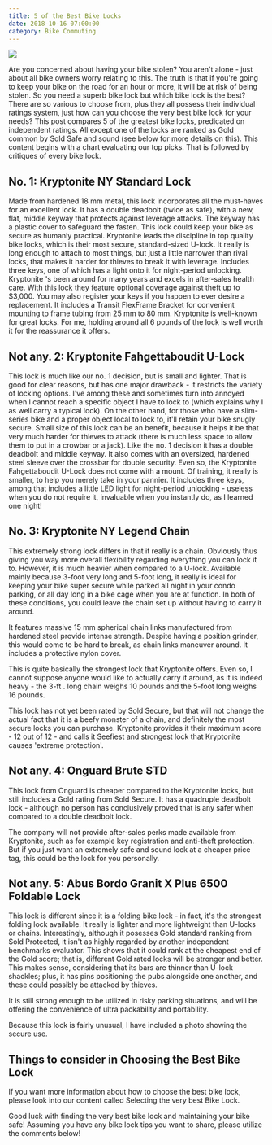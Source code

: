 ```yaml
---
title: 5 of the Best Bike Locks
date: 2018-10-16 07:00:00
category: Bike Commuting
---
```


![](/images/1.jpg)

Are you concerned about having your bike stolen? You aren't alone - just about all bike owners worry relating to this. The truth is that if you're going to keep your bike on the road for an hour or more, it will be at risk of being stolen. So you need a superb bike lock but which bike lock is the best? There are so various to choose from, plus they all possess their individual ratings system, just how can you choose the very best bike lock for your needs? This post compares 5 of the greatest bike locks, predicated on independent ratings. All except one of the locks are ranked as Gold common by Sold Safe and sound (see below for more details on this). This content begins with a chart evaluating our top picks. That is followed by critiques of every bike lock.

<!-- more -->

## No. 1: Kryptonite NY Standard Lock

Made from hardened 18 mm metal, this lock incorporates all the must-haves for an excellent lock. It has a double deadbolt (twice as safe), with a new, flat, middle keyway that protects against leverage attacks. The keyway has a plastic cover to safeguard the fasten. This lock could keep your bike as secure as humanly practical. Kryptonite leads the discipline in top quality bike locks, which is their most secure, standard-sized U-lock. It really is long enough to attach to most things, but just a little narrower than rival locks, that makes it harder for thieves to break it with leverage. Includes three keys, one of which has a light onto it for night-period unlocking. Kryptonite 's been around for many years and excels in after-sales health care. With this lock they feature optional coverage against theft up to $3,000. You may also register your keys if you happen to ever desire a replacement. It includes a Transit FlexFrame Bracket for convenient mounting to frame tubing from 25 mm to 80 mm. Kryptonite is well-known for great locks. For me, holding around all 6 pounds of the lock is well worth it for the reassurance it offers.

## Not any. 2: Kryptonite Fahgettaboudit U-Lock

This lock is much like our no. 1 decision, but is small and lighter. That is good for clear reasons, but has one major drawback - it restricts the variety of locking options. I've among these and sometimes turn into annoyed when I cannot reach a specific object I have to lock to (which explains why I as well carry a typical lock). On the other hand, for those who have a slim-series bike and a proper object local to lock to, it'll retain your bike snugly secure. Small size of this lock can be an benefit, because it helps it be that very much harder for thieves to attack (there is much less space to allow them to put in a crowbar or a jack). Like the no. 1 decision it has a double deadbolt and middle keyway. It also comes with an oversized, hardened steel sleeve over the crossbar for double security. Even so, the Kryptonite Fahgettaboudit U-Lock does not come with a mount. Of training, it really is smaller, to help you merely take in your pannier. It includes three keys, among that includes a little LED light for night-period unlocking - useless when you do not require it, invaluable when you instantly do, as I learned one night!

## No. 3: Kryptonite NY Legend Chain

This extremely strong lock differs in that it really is a chain. Obviously thus giving you way more overall flexibility regarding everything you can lock it to. However, it is much heavier when compared to a U-lock. Available mainly because 3-foot very long and 5-foot long, it really is ideal for keeping your bike super secure while parked all night in your condo parking, or all day long in a bike cage when you are at function. In both of these conditions, you could leave the chain set up without having to carry it around.

It features massive 15 mm spherical chain links manufactured from hardened steel provide intense strength. Despite having a position grinder, this would come to be hard to break, as chain links maneuver around. It includes a protective nylon cover.

This is quite basically the strongest lock that Kryptonite offers. Even so, I cannot suppose anyone would like to actually carry it around, as it is indeed heavy - the 3-ft . long chain weighs 10 pounds and the 5-foot long weighs 16 pounds.

This lock has not yet been rated by Sold Secure, but that will not change the actual fact that it is a beefy monster of a chain, and definitely the most secure locks you can purchase. Kryptonite provides it their maximum score - 12 out of 12 - and calls it Seefiest and strongest lock that Kryptonite causes 'extreme protection'.

## Not any. 4: Onguard Brute STD

This lock from Onguard is cheaper compared to the Kryptonite locks, but still includes a Gold rating from Sold Secure. It has a quadruple deadbolt lock - although no person has conclusively proved that is any safer when compared to a double deadbolt lock.

The company will not provide after-sales perks made available from Kryptonite, such as for example key registration and anti-theft protection. But if you just want an extremely safe and sound lock at a cheaper price tag, this could be the lock for you personally.

## Not any. 5: Abus Bordo Granit X Plus 6500 Foldable Lock

This lock is different since it is a folding bike lock - in fact, it's the strongest folding lock available. It really is lighter and more lightweight than U-locks or chains. Interestingly, although it posesses Gold standard ranking from Sold Protected, it isn't as highly regarded by another independent benchmarks evaluator. This shows that it could rank at the cheapest end of the Gold score; that is, different Gold rated locks will be stronger and better. This makes sense, considering that its bars are thinner than U-lock shackles; plus, it has pins positioning the pubs alongside one another, and these could possibly be attacked by thieves.

It is still strong enough to be utilized in risky parking situations, and will be offering the convenience of ultra packability and portability.

Because this lock is fairly unusual, I have included a photo showing the secure use.

## Things to consider in Choosing the Best Bike Lock

If you want more information about how to choose the best bike lock, please look into our content called Selecting the very best Bike Lock.

Good luck with finding the very best bike lock and maintaining your bike safe! Assuming you have any bike lock tips you want to share, please utilize the comments below!